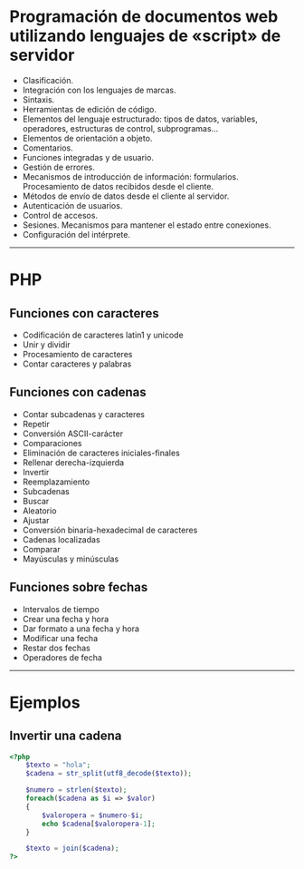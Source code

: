 # Programación de documentos web utilizando lenguajes de «script» de servidor
- Clasificación.
- Integración con los lenguajes de marcas.
- Sintaxis.
- Herramientas de edición de código.
- Elementos del lenguaje estructurado: tipos de datos, variables, operadores, estructuras de control, subprogramas…
- Elementos de orientación a objeto.
- Comentarios.
- Funciones integradas y de usuario.
- Gestión de errores.
- Mecanismos de introducción de información: formularios. Procesamiento de datos recibidos desde el cliente.
- Métodos de envío de datos desde el cliente al servidor.
- Autenticación de usuarios.
- Control de accesos.
- Sesiones. Mecanismos para mantener el estado entre conexiones.
- Configuración del intérprete.

----------------------

# PHP

## Funciones con caracteres
- Codificación de caracteres latin1 y unicode
- Unir y dividir
- Procesamiento de caracteres
- Contar caracteres y palabras

## Funciones con cadenas
- Contar subcadenas y caracteres
- Repetir
- Conversión ASCII-carácter
- Comparaciones
- Eliminación de caracteres iniciales-finales
- Rellenar derecha-izquierda
- Invertir
- Reemplazamiento
- Subcadenas
- Buscar
- Aleatorio
- Ajustar
- Conversión binaria-hexadecimal de caracteres
- Cadenas localizadas
- Comparar
- Mayúsculas y minúsculas

## Funciones sobre fechas
- Intervalos de tiempo
- Crear una fecha y hora
- Dar formato a una fecha y hora
- Modificar una fecha
- Restar dos fechas
- Operadores de fecha

----------------------

# Ejemplos

## Invertir una cadena
```PHP
<?php
	$texto = "hola";
	$cadena = str_split(utf8_decode($texto));

	$numero = strlen($texto);
	foreach($cadena as $i => $valor)
	{
		$valoropera = $numero-$i;
		echo $cadena[$valoropera-1];
	}

	$texto = join($cadena);
?>
```
